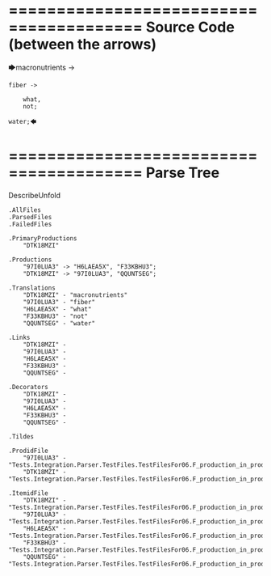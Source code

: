 ========================================
Source Code (between the arrows)
========================================

🡆macronutrients ->

    fiber ->

        what,
        not;
    
    water;🡄

========================================
Parse Tree
========================================
DescribeUnfold

    .AllFiles
    .ParsedFiles
    .FailedFiles

    .PrimaryProductions
        "DTK18MZI" 

    .Productions
        "97I0LUA3" -> "H6LAEA5X", "F33KBHU3";
        "DTK18MZI" -> "97I0LUA3", "QQUNTSEG";

    .Translations
        "DTK18MZI" - "macronutrients"
        "97I0LUA3" - "fiber"
        "H6LAEA5X" - "what"
        "F33KBHU3" - "not"
        "QQUNTSEG" - "water"

    .Links
        "DTK18MZI" - 
        "97I0LUA3" - 
        "H6LAEA5X" - 
        "F33KBHU3" - 
        "QQUNTSEG" - 

    .Decorators
        "DTK18MZI" - 
        "97I0LUA3" - 
        "H6LAEA5X" - 
        "F33KBHU3" - 
        "QQUNTSEG" - 

    .Tildes

    .ProdidFile
        "97I0LUA3" - "Tests.Integration.Parser.TestFiles.TestFilesFor06.F_production_in_production1.ds"
        "DTK18MZI" - "Tests.Integration.Parser.TestFiles.TestFilesFor06.F_production_in_production1.ds"

    .ItemidFile
        "DTK18MZI" - "Tests.Integration.Parser.TestFiles.TestFilesFor06.F_production_in_production1.ds"
        "97I0LUA3" - "Tests.Integration.Parser.TestFiles.TestFilesFor06.F_production_in_production1.ds"
        "H6LAEA5X" - "Tests.Integration.Parser.TestFiles.TestFilesFor06.F_production_in_production1.ds"
        "F33KBHU3" - "Tests.Integration.Parser.TestFiles.TestFilesFor06.F_production_in_production1.ds"
        "QQUNTSEG" - "Tests.Integration.Parser.TestFiles.TestFilesFor06.F_production_in_production1.ds"

